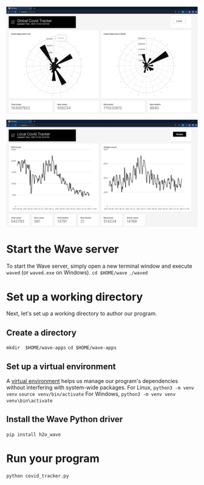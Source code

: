 ![alt text](https://github.com/pira998/covid_tracker/blob/master/assets/global.png?raw=true)

![alt text](https://github.com/pira998/covid_tracker/blob/master/assets/local.png?raw=true)


# Start the Wave server
To start the Wave server, simply open a new terminal window and execute `waved` (or `waved.exe` on Windows).
`cd $HOME/wave`
`./waved`

# Set up a working directory
Next, let's set up a working directory to author our program.
## Create a directory
`mkdir  $HOME/wave-apps`
 `cd $HOME/wave-apps`

## Set up a virtual environment

A [virtual environment](https://docs.python.org/3/tutorial/venv.html) helps us manage our program's dependencies without interfering with system-wide packages.
For Linux,
`python3 -m venv venv`
`source venv/bin/activate`
For Windows,
`python3 -m venv venv`
`venv\bin\activate`

## Install the Wave Python driver
`pip install h2o_wave`

# Run your program
`python covid_tracker.py`